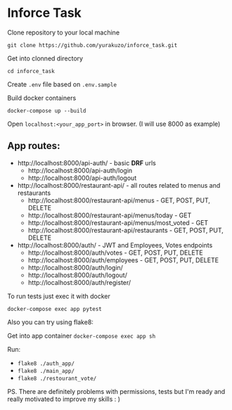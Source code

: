 # Inforce Task

Clone repository to your local machine

`git clone https://github.com/yurakuzo/inforce_task.git`

Get into clonned directory

`cd inforce_task`

Create `.env` file based on `.env.sample`

Build docker containers

`docker-compose up --build`

Open `localhost:<your_app_port>` in browser. (I will use 8000 as example)

## App routes:
 - http://localhost:8000/api-auth/ - basic **DRF** urls
    - http://localhost:8000/api-auth/login
    - http://localhost:8000/api-auth/logout
 - http://localhost:8000/restaurant-api/ - all routes related to menus and restaurants
    - http://localhost:8000/restaurant-api/menus - GET, POST, PUT, DELETE
    - http://localhost:8000/restaurant-api/menus/today - GET
    - http://localhost:8000/restaurant-api/menus/most_voted - GET
    - http://localhost:8000/restaurant-api/restaurants - GET, POST, PUT, DELETE
 - http://localhost:8000/auth/ - JWT and Employees, Votes endpoints
    - http://localhost:8000/auth/votes - GET, POST, PUT, DELETE
    - http://localhost:8000/auth/employees - GET, POST, PUT, DELETE
    - http://localhost:8000/auth/login/
    - http://localhost:8000/auth/logout/
    - http://localhost:8000/auth/register/

To run tests just exec it with docker

`docker-compose exec app pytest`

Also you can try using flake8:

Get into app container `docker-compose exec app sh`

Run:
- `flake8 ./auth_app/`
- `flake8 ./main_app/`
- `flake8 ./restourant_vote/`

PS. There are definitely problems with permissions, tests but I'm ready and really motivated to improve my skills : )
    